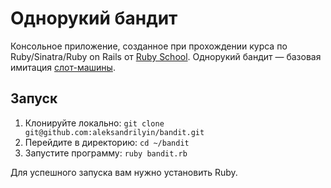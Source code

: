 # Однорукий бандит

Консольное приложение, созданное при прохождении курса по Ruby/Sinatra/Ruby on Rails от [Ruby School](http://rubyschool.us/). Однорукий бандит — базовая имитация [слот-машины](https://ru.wikipedia.org/wiki/Слот-машина).

## Запуск

1. Клонируйте локально: `git clone git@github.com:aleksandrilyin/bandit.git`
2. Перейдите в директорию: `cd ~/bandit`
3. Запустите программу: `ruby bandit.rb`

Для успешного запуска вам нужно установить Ruby.
